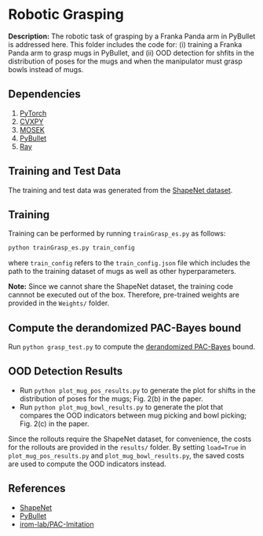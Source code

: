 # Robotic Grasping

**Description:** The robotic task of grasping by a Franka Panda arm in PyBullet is addressed here. This folder includes the code for: (i) training a Franka Panda arm to grasp mugs in PyBullet, and (ii) OOD detection for shfits in the distribution of poses for the mugs and when the manipulator must grasp bowls instead of mugs.

## Dependencies
1. [PyTorch](https://pytorch.org/)
2. [CVXPY](https://www.cvxpy.org/)
3. [MOSEK](https://www.mosek.com/)
4. [PyBullet](https://pybullet.org/)
5. [Ray](https://ray.io/)

## Training and Test Data
The training and test data was generated from the [ShapeNet dataset](https://shapenet.org/).

## Training
Training can be performed by running `trainGrasp_es.py` as follows:
```python
python trainGrasp_es.py train_config
```
where `train_config` refers to the `train_config.json` file which includes the path to the training dataset of mugs as well as other hyperparameters. 

**Note:** Since we cannot share the ShapeNet dataset, the training code cannnot be executed out of the box. Therefore, pre-trained weights are provided in the `Weights/` folder.

## Compute the derandomized PAC-Bayes bound
Run `python grasp_test.py` to compute the [derandomized PAC-Bayes](https://arxiv.org/pdf/2102.08649.pdf) bound.

## OOD Detection Results
- Run `python plot_mug_pos_results.py` to generate the plot for shifts in the distribution of poses for the mugs; Fig. 2(b) in the paper. 
- Run `python plot_mug_bowl_results.py` to generate the plot that compares the OOD indicators between mug picking and bowl picking; Fig. 2(c) in the paper.

Since the rollouts require the ShapeNet dataset, for convenience, the costs for the rollouts are provided in the `results/` folder. By setting `load=True` in `plot_mug_pos_results.py` and `plot_mug_bowl_results.py`, the saved costs are used to compute the OOD indicators instead.

## References
* [ShapeNet](https://shapenet.org/)
* [PyBullet](https://github.com/bulletphysics/bullet3)
* [irom-lab/PAC-Imitation](https://github.com/irom-lab/PAC-Imitation)
